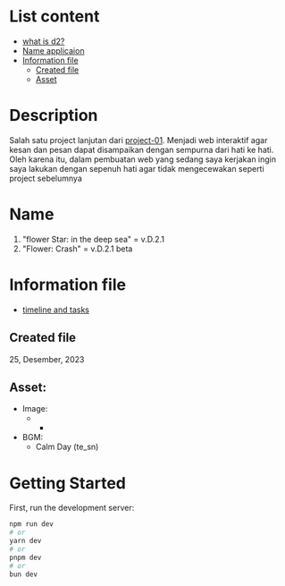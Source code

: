 # List content
* [what is d2?](#Description)
* [Name applicaion](#Name)
* [Information file](#Information-file)
    * [Created file](#Created-file)
    * [Asset](#Asset)
    
    

# Description

Salah satu project lanjutan dari [project-01](https://github.com/AzrianTidakTengil/project-01). Menjadi web interaktif agar kesan dan pesan dapat disampaikan dengan sempurna dari hati ke hati. Oleh karena itu, dalam pembuatan web yang sedang saya kerjakan ingin saya lakukan dengan sepenuh hati agar tidak mengecewakan seperti project sebelumnya

# Name

1. "flower Star: in the deep sea" =  v.D.2.1
2. "Flower: Crash" = v.D.2.1 beta

# Information file
* [timeline and tasks](https://docs.google.com/spreadsheets/d/1yEn6Sw-r4oO1P7EroUIkJSZUvbcQAohrRHUNxiSBY9A/edit?usp=sharing)

## Created file 
25, Desember, 2023

## Asset:
* Image:
    * -
* BGM:
    * Calm Day (te_sn)


# Getting Started

First, run the development server:

```bash
npm run dev
# or
yarn dev
# or
pnpm dev
# or
bun dev
```